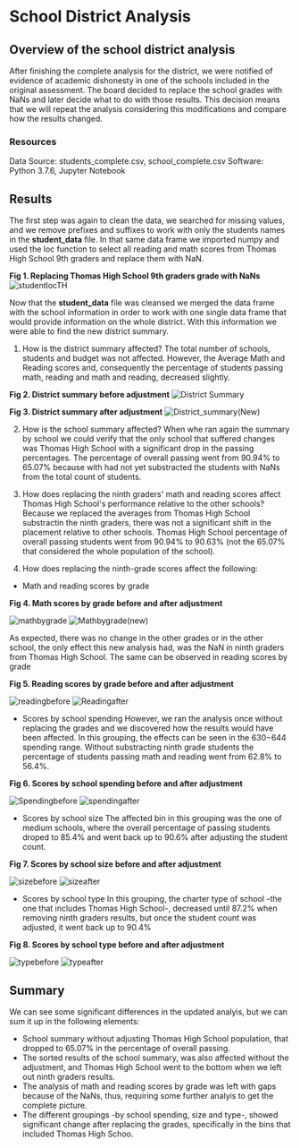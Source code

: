 # School District Analysis

## Overview of the school district analysis
After finishing the complete analysis for the district, we were notified of evidence of academic dishonesty in one of the schools included in the original assessment. The board decided to replace the school grades with NaNs and later decide what to do with those results. This decision means that we will repeat the analysis considering this modifications and compare how the results changed.

### Resources
Data Source: students_complete.csv, school_complete.csv
Software: Python 3.7.6, Jupyter Notebook

## Results
The first step was again to clean the data, we searched for missing values, and we remove prefixes and suffixes to work with only the students names in the **student_data** file.
In that same data frame we imported numpy and used the loc function to select all reading and math scores from Thomas High School 9th graders and replace them with NaN.

**Fig 1. Replacing Thomas High School 9th graders grade with NaNs**
![studentlocTH](https://user-images.githubusercontent.com/22451540/151423061-1d3b2bed-56f4-4336-b574-fee742cbd1a8.PNG)

Now that the **student_data** file was cleansed we merged the data frame with the school information in order to work with one single data frame that would provide information on the whole district. With this information we were able to find the new district summary.


1. How is the district summary affected?
The total number of schools, students and budget was not affected. However, the Average Math and Reading scores and, consequently the percentage of students passing math, reading and math and reading, decreased slightly.


**Fig 2. District summary before adjustment**
![District Summary](https://user-images.githubusercontent.com/22451540/151420442-89921a71-d907-460a-8a0a-1b746bffbec6.PNG)


**Fig 3. District summary after adjustment**
![District_summary(New)](https://user-images.githubusercontent.com/22451540/151419881-5305176a-eea3-44b0-aa7a-ac969506cfa9.PNG)

2. How is the school summary affected?
When whe ran again the summary by school we could verify that the only school that suffered changes was Thomas High School with a significant drop in the passing percentages. The percentage of overall passing went from 90.94% to 65.07% because with had not yet substracted the students with NaNs from the total count of students.
 
3. How does replacing the ninth graders' math and reading scores affect Thomas High School's performance relative to the other schools?
Because we replaced the averages from Thomas High School substractin the ninth graders, there was not a significant shift in the placement relative to other schools. Thomas High School percentage of overall passing students went from 90.94% to 90.63% (not the 65.07% that considered the whole population of the school).

5. How does replacing the ninth-grade scores affect the following:
  - Math and reading scores by grade

**Fig 4. Math scores by grade before and after adjustment**

![mathbygrade](https://user-images.githubusercontent.com/22451540/151428454-b9e12c09-5e4f-474a-8fd4-794ec93e7cc9.PNG) ![Mathbygrade(new)](https://user-images.githubusercontent.com/22451540/151428467-c65b43df-acea-46c1-9eaf-4c99133f1d96.PNG)

As expected, there was no change in the other grades or in the other school, the only effect this new analysis had, was the NaN in ninth graders from Thomas High School. The same can be observed in reading scores by grade

**Fig 5. Reading scores by grade before and after adjustment**

![readingbefore](https://user-images.githubusercontent.com/22451540/151428900-72a0b138-0d97-4009-9db5-8d47d0a5e15b.PNG) ![Readingafter](https://user-images.githubusercontent.com/22451540/151428923-22a1ae3c-16a4-474b-a876-097fc15f98fe.PNG)

  - Scores by school spending
However, we ran the analysis once without replacing the grades and we discovered how the results would have been affected. In this grouping, the effects can be seen in the $630-$644 spending range. Without substracting ninth grade students the percentage of students passing math and reading went from 62.8% to 56.4%. 

**Fig 6. Scores by school spending before and after adjustment**

![Spendingbefore](https://user-images.githubusercontent.com/22451540/151446149-7be5208a-dde0-4c9b-96ab-062a993aedde.PNG) 
![spendingafter](https://user-images.githubusercontent.com/22451540/151446159-d096b89c-64a1-4717-8e2d-ddbc13a31b59.PNG)

  - Scores by school size
The affected bin in this grouping was the one of medium schools, where the overall percentage of passing students droped to 85.4% and went back up to 90.6% after adjusting the student count.

**Fig 7. Scores by school size before and after adjustment**

![sizebefore](https://user-images.githubusercontent.com/22451540/151446236-8ba18358-a79f-43cd-ab31-6bc6fe52a590.PNG)
![sizeafter](https://user-images.githubusercontent.com/22451540/151446252-6e41ae1c-6697-4939-899c-1265d977429d.PNG)


  - Scores by school type
In this grouping, the charter type of school -the one that includes Thomas High School-, decreased until 87.2% when removing ninth graders results, but once the student count was adjusted, it went back up to 90.4%
 
**Fig 8. Scores by school type before and after adjustment**

![typebefore](https://user-images.githubusercontent.com/22451540/151446291-01591634-82b4-4415-b0d0-cd788460e44d.PNG)
![typeafter](https://user-images.githubusercontent.com/22451540/151446298-f8950c07-165b-4ae8-9670-fb2a0f0e45aa.PNG)


## Summary

We can see some significant differences in the updated analyis, but we can sum it up in the following elements:
- School summary without adjusting Thomas High School population, that dropped to 65.07% in the percentage of overall passing.
- The sorted results of the school summary, was also affected without the adjustment, and Thomas High School went to the bottom when we left out ninth graders results.
- The analysis of math and reading scores by grade was left with gaps because of the NaNs, thus, requiring some further analyis to get the complete picture.
- The different groupings -by school spending, size and type-, showed significant change after replacing the grades, specifically in the bins that included Thomas High Schoo.
